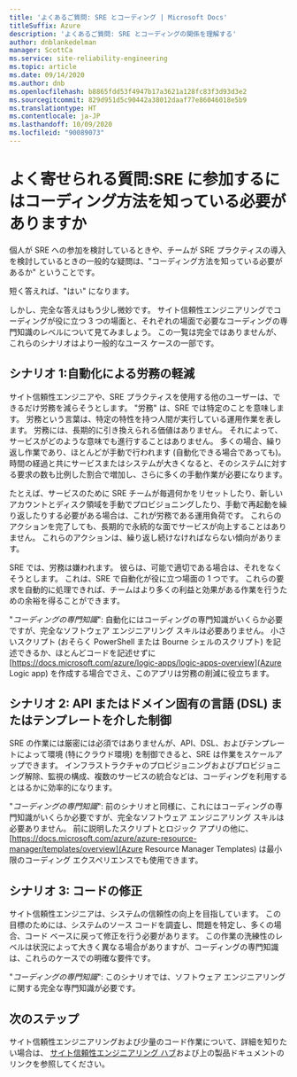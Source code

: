 ```yaml
---
title: 'よくあるご質問: SRE とコーディング | Microsoft Docs'
titleSuffix: Azure
description: 'よくあるご質問: SRE とコーディングの関係を理解する'
author: dnblankedelman
manager: ScottCa
ms.service: site-reliability-engineering
ms.topic: article
ms.date: 09/14/2020
ms.author: dnb
ms.openlocfilehash: b8865fdd53f4947b17a3621a128fc83f3d93d3e2
ms.sourcegitcommit: 829d951d5c90442a38012daaf77e86046018e5b9
ms.translationtype: HT
ms.contentlocale: ja-JP
ms.lasthandoff: 10/09/2020
ms.locfileid: "90089073"
---
```

# <a name="frequently-asked-questions-do-i-need-to-know-how-to-code-to-get-involved-with-sre"></a>よく寄せられる質問:SRE に参加するにはコーディング方法を知っている必要がありますか

個人が SRE への参加を検討しているときや、チームが SRE プラクティスの導入を検討しているときの一般的な疑問は、"コーディング方法を知っている必要があるか" ということです。

短く答えれば、"はい" になります。 

しかし、完全な答えはもう少し微妙です。 サイト信頼性エンジニアリングでコーディングが役に立つ 3 つの場面と、それぞれの場面で必要なコーディングの専門知識のレベルについて見てみましょう。 この一覧は完全ではありませんが、これらのシナリオはより一般的なユース ケースの一部です。

## <a name="scenario-1-removing-toil-through-automation"></a>シナリオ 1:自動化による労務の軽減

サイト信頼性エンジニアや、SRE プラクティスを使用する他のユーザーは、できるだけ労務を減らそうとします。 "労務" は、SRE では特定のことを意味します。 労務という言葉は、特定の特性を持つ人間が実行している運用作業を表します。 労務には、長期的に引き換えられる価値はありません。 それによって、サービスがどのような意味でも進行することはありません。 多くの場合、繰り返し作業であり、ほとんどが手動で行われます (自動化できる場合であっても)。 時間の経過と共にサービスまたはシステムが大きくなると、そのシステムに対する要求の数も比例した割合で増加し、さらに多くの手動作業が必要になります。

たとえば、サービスのために SRE チームが毎週何かをリセットしたり、新しいアカウントとディスク領域を手動でプロビジョニングしたり、手動で再起動を繰り返したりする必要がある場合は、これが労務である運用負荷です。 これらのアクションを完了しても、長期的で永続的な面でサービスが向上することはありません。 これらのアクションは、繰り返し続けなければならない傾向があります。

SRE では、労務は嫌われます。 彼らは、可能で適切である場合は、それをなくそうとします。 これは、SRE で自動化が役に立つ場面の 1 つです。 これらの要求を自動的に処理できれば、チームはより多くの利益と効果がある作業を行うための余裕を得ることができます。

"*コーディングの専門知識*": 自動化にはコーディングの専門知識がいくらか必要ですが、完全なソフトウェア エンジニアリング スキルは必要ありません。 小さいスクリプト (おそらく PowerShell または Bourne シェルのスクリプト) を記述できるか、ほとんどコードを記述せずに [https://docs.microsoft.com/azure/logic-apps/logic-apps-overview](Azure Logic app) を作成する場合でさえ、このアプリは労務の削減に役立ちます。

## <a name="scenario-2-control-through-apisdomain-specific-languages-dslstemplates"></a>シナリオ 2: API またはドメイン固有の言語 (DSL) またはテンプレートを介した制御

SRE の作業には厳密には必須ではありませんが、API、DSL、およびテンプレートによって環境 (特にクラウド環境) を制御できると、SRE は作業をスケールアップできます。 インフラストラクチャのプロビジョニングおよびプロビジョニング解除、監視の構成、複数のサービスの統合などは、コーディングを利用するとはるかに効率的になります。

"*コーディングの専門知識*": 前のシナリオと同様に、これにはコーディングの専門知識がいくらか必要ですが、完全なソフトウェア エンジニアリング スキルは必要ありません。 前に説明したスクリプトとロジック アプリの他に、[https://docs.microsoft.com/azure/azure-resource-manager/templates/overview](Azure Resource Manager Templates) は最小限のコーディング エクスペリエンスでも使用できます。

## <a name="scenario-3-fixing-the-code"></a>シナリオ 3: コードの修正

サイト信頼性エンジニアは、システムの信頼性の向上を目指しています。 この目標のためには、システムのソース コードを調査し、問題を特定し、多くの場合、コード ベースに戻って修正を行う必要があります。 この作業の洗練性のレベルは状況によって大きく異なる場合がありますが、コーディングの専門知識は、これらのケースでの明確な要件です。

"*コーディングの専門知識*": このシナリオでは、ソフトウェア エンジニアリングに関する完全な専門知識が必要です。


## <a name="next-steps"></a>次のステップ

サイト信頼性エンジニアリングおよび少量のコード作業について、詳細を知りたい場合は、 [サイト信頼性エンジニアリング ハブ](../index.yml)および上の製品ドキュメントのリンクを参照してください。
